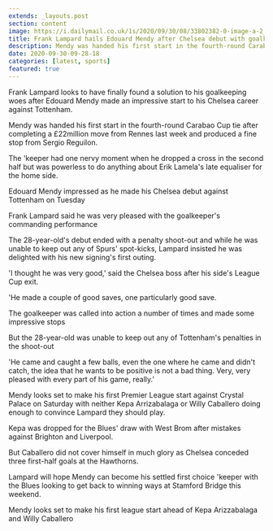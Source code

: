 ```yaml
---
extends: _layouts.post
section: content
image: https://i.dailymail.co.uk/1s/2020/09/30/08/33802382-0-image-a-2_1601452411098.jpg 
title: Frank Lampard hails Edouard Mendy after Chelsea debut with goalkeeper set for Premier League start 
description: Mendy was handed his first start in the fourth-round Carabao Cup tie after completing a £22million move from Rennes last week and produced a fine stop from Sergio Reguilon. 
date: 2020-09-30-09-28-18 
categories: [latest, sports] 
featured: true 
--- 
```

Frank Lampard looks to have finally found a solution to his goalkeeping woes after Edouard Mendy made an impressive start to his Chelsea career against Tottenham.

Mendy was handed his first start in the fourth-round Carabao Cup tie after completing a £22million move from Rennes last week and produced a fine stop from Sergio Reguilon.

The 'keeper had one nervy moment when he dropped a cross in the second half but was powerless to do anything about Erik Lamela's late equaliser for the home side.

Edouard Mendy impressed as he made his Chelsea debut against Tottenham on Tuesday

Frank Lampard said he was very pleased with the goalkeeper's commanding performance 

The 28-year-old's debut ended with a penalty shoot-out and while he was unable to keep out any of Spurs' spot-kicks, Lampard insisted he was delighted with his new signing's first outing.

'I thought he was very good,' said the Chelsea boss after his side's League Cup exit.

'He made a couple of good saves, one particularly good save.

The goalkeeper was called into action a number of times and made some impressive stops

But the 28-year-old was unable to keep out any of Tottenham's penalties in the shoot-out

'He came and caught a few balls, even the one where he came and didn't catch, the idea that he wants to be positive is not a bad thing. Very, very pleased with every part of his game, really.' 

Mendy looks set to make his first Premier League start against Crystal Palace on Saturday with neither Kepa Arrizabalaga or Willy Caballero doing enough to convince Lampard they should play.

Kepa was dropped for the Blues' draw with West Brom after mistakes against Brighton and Liverpool.

But Caballero did not cover himself in much glory as Chelsea conceded three first-half goals at the Hawthorns.

Lampard will hope Mendy can become his settled first choice 'keeper with the Blues looking to get back to winning ways at Stamford Bridge this weekend. 

Mendy looks set to make his first league start ahead of Kepa Arizzabalaga and Willy Caballero

